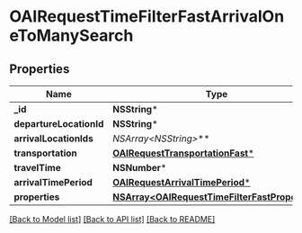# OAIRequestTimeFilterFastArrivalOneToManySearch

## Properties
Name | Type | Description | Notes
------------ | ------------- | ------------- | -------------
**_id** | **NSString*** |  | 
**departureLocationId** | **NSString*** |  | 
**arrivalLocationIds** | **NSArray&lt;NSString*&gt;*** |  | 
**transportation** | [**OAIRequestTransportationFast***](OAIRequestTransportationFast.md) |  | 
**travelTime** | **NSNumber*** |  | 
**arrivalTimePeriod** | [**OAIRequestArrivalTimePeriod***](OAIRequestArrivalTimePeriod.md) |  | 
**properties** | [**NSArray&lt;OAIRequestTimeFilterFastProperty&gt;***](OAIRequestTimeFilterFastProperty.md) |  | 

[[Back to Model list]](../README.md#documentation-for-models) [[Back to API list]](../README.md#documentation-for-api-endpoints) [[Back to README]](../README.md)


